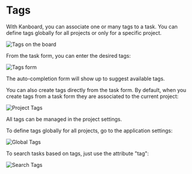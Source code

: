 Tags
====

With Kanboard, you can associate one or many tags to a task.
You can define tags globally for all projects or only for a specific project.

![Tags on the board](screenshots/tags-board.png)

From the task form, you can enter the desired tags:

![Tags form](screenshots/tags-task.png)

The auto-completion form will show up to suggest available tags.

You can also create tags directly from the task form.
By default, when you create tags from a task form they are associated to the current project:

![Project Tags](screenshots/tags-projects.png)

All tags can be managed in the project settings.

To define tags globally for all projects, go to the application settings:

![Global Tags](screenshots/tags-global.png)

To search tasks based on tags, just use the attribute "tag":

![Search Tags](screenshots/tags-search.png)

